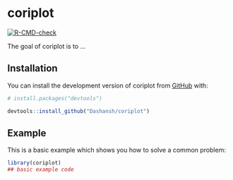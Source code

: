 
<!-- README.md is generated from README.Rmd. Please edit that file -->

# coriplot

<!-- badges: start -->

[![R-CMD-check](https://github.com/Dashansh/coriplot/actions/workflows/check-standard.yaml/badge.svg)](https://github.com/Dashansh/coriplot/actions/workflows/check-standard.yaml)
<!-- badges: end -->

The goal of coriplot is to …

## Installation

You can install the development version of coriplot from
[GitHub](https://github.com/) with:

``` r
# install.packages("devtools")

devtools::install_github("Dashansh/coriplot")
```

## Example

This is a basic example which shows you how to solve a common problem:

``` r
library(coriplot)
## basic example code
```
